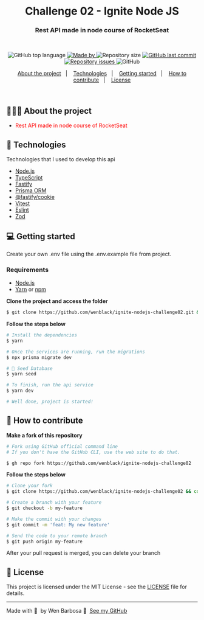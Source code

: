<h1 align="center">
  Challenge 02 - Ignite Node JS
</h1>

<h3 align="center">
  Rest API made in node course of RocketSeat
</h3>

<br>
<p align="center">
<img alt="GitHub top language" src="https://img.shields.io/github/languages/top/wenblack/ignite-nodejs-challenge02">
  <a href="https://www.github.com/wenblack">
    <img alt="Made by" src="https://img.shields.io/badge/made%20by-Wender%20Barbosa-gree">
  </a>
  <img alt="Repository size" src="https://img.shields.io/github/repo-size/wenblack/ignite-nodejs-challenge02">
  <a href="https://github.com/wenblack/ignite-nodejs-challenge02/commits/master">
  <img alt="GitHub last commit" src="https://img.shields.io/github/last-commit/wenblack/ignite-nodejs-challenge02">
  </a>
  <a href="https://github.com/wenblack/ignite-nodejs-challenge02/issues">
    <img alt="Repository issues" src="https://img.shields.io/github/issues/wenblack/ignite-nodejs-challenge02">
  </a>
  <img alt="GitHub" src="https://img.shields.io/github/license/wenblack/ignite-nodejs-challenge02">
</p>

<p align="center">
  <a href="#👨🏻‍💻-about-the-project">About the project</a>&nbsp;&nbsp;&nbsp;|&nbsp;&nbsp;&nbsp;
  <a href="#🚀-technologies">Technologies</a>&nbsp;&nbsp;&nbsp;|&nbsp;&nbsp;&nbsp;
  <a href="#💻-getting-started">Getting started</a>&nbsp;&nbsp;&nbsp;|&nbsp;&nbsp;&nbsp;
  <a href="#🤔-how-to-contribute">How to contribute</a>&nbsp;&nbsp;&nbsp;|&nbsp;&nbsp;&nbsp;
  <a href="#📝-license">License</a>
</p>



<br>

## 👨🏻‍💻 About the project

- <p style="color: red;">Rest API made in node course of RocketSeat</p>



## 🚀 Technologies

Technologies that I used to develop this api

- [Node.js](https://nodejs.org/en/)
- [TypeScript](https://www.typescriptlang.org/)
- [Fastify](https://fastify.dev/)
- [Prisma ORM](https://www.prisma.io/)
- [@fastify/cookie](https://github.com/fastify/fastify-cookie)
- [Vitest](https://vitest.dev/)
- [Eslint](https://eslint.org/)
- [Zod](https://zod.dev/)





## 💻 Getting started

Create your own .env file using the .env.example file from project.

### Requirements

- [Node.js](https://nodejs.org/en/)
- [Yarn](https://classic.yarnpkg.com/) or [npm](https://www.npmjs.com/)



**Clone the project and access the folder**

```bash
$ git clone https://github.com/wenblack/ignite-nodejs-challenge02.git && cd ignite-nodejs-challenge02
```

**Follow the steps below**

```bash
# Install the dependencies
$ yarn

# Once the services are running, run the migrations
$ npx prisma migrate dev

# 🌱 Seed Database
$ yarn seed

# To finish, run the api service
$ yarn dev

# Well done, project is started!
```

## 🤔 How to contribute

**Make a fork of this repository**

```bash
# Fork using GitHub official command line
# If you don't have the GitHub CLI, use the web site to do that.

$ gh repo fork https://github.com/wenblack/ignite-nodejs-challenge02
```

**Follow the steps below**

```bash
# Clone your fork
$ git clone https://github.com/wenblack/ignite-nodejs-challenge02 && cd ignite-nodejs-challenge02

# Create a branch with your feature
$ git checkout -b my-feature

# Make the commit with your changes
$ git commit -m 'feat: My new feature'

# Send the code to your remote branch
$ git push origin my-feature
```

After your pull request is merged, you can delete your branch

## 📝 License

This project is licensed under the MIT License - see the [LICENSE](LICENSE) file for details.

---

Made with 💜 &nbsp;by Wen Barbosa 👋 &nbsp;[See my GitHub](https://www.github.com/wenblack)
